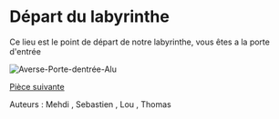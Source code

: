 # Départ du labyrinthe

Ce lieu est le point de départ de notre labyrinthe, vous êtes a la porte d'entrée 

![Averse-Porte-dentrée-Alu](https://user-images.githubusercontent.com/105215900/197828209-d3c23cfe-8458-41c0-9b3c-2b3e5ff10d29.png)

[Pièce suivante](https://github.com/ThomasQlf/TP2Labyrinthe/blob/main/labyrinthe-mtsl-maison/Couloir_Thomas.md)

Auteurs : Mehdi , Sebastien , Lou , Thomas
